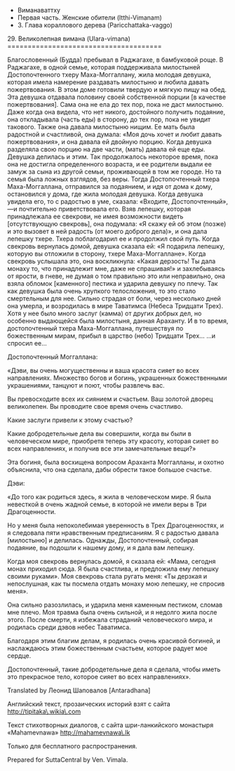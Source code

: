 









* Виманаваттху
* Первая часть\. Женские обители \(Itthi\-Vimanam\)
* 3\. Глава кораллового дерева \(Paricchattaka\-vaggo\)


29\. Великолепная вимана \(Ulara\-vimana\)
\=\=\=\=\=\=\=\=\=\=\=\=\=\=\=\=\=\=\=\=\=\=\=\=\=\=\=\=\=\=\=\=\=\=\=\=\=\=



Благословенный \(Будда\) пребывал в Раджагахе, в бамбуковой роще\. В Раджагахе, в одной семье, которая поддерживала милостыней Достопочтенного тхеру Маха\-Моггаллану, жила молодая девушка, которая имела намерение раздавать милостыню и любила давать пожертвования\. В этом доме готовили твердую и мягкую пищу на обед\. Эта девушка отдавала половину своей собственной порции \[в качестве пожертвования\]\. Сама она не ела до тех пор, пока не даст милостыню\. Даже когда она видела, что нет никого, достойного получить подаяние, она откладывала \(часть еды\) в сторону, до тех пор, пока не увидит такового\. Также она давала милостыню нищим\. Ее мать была радостной и счастливой, она думала: «Моя дочь хочет и любит давать пожертвования», и она давала ей двойную порцию\. Когда девушка разделяла свою порцию на две части, \(мать\) давала ей еще еды\. Девушка делилась и этим\. Так продолжалось некоторое время, пока она не достигла определенного возраста, и ее родители выдали ее замуж за сына из другой семьи, проживающей в том же городе\. Но та семья была ложных взглядов, без веры\. Тогда Достопочтенный тхера Маха\-Моггаллана, отправился за подаянием, и идя от дома к дому, остановился у дома, где жила молодая девушка\. Когда девушка увидела его, то с радостью в уме, сказала: «Входите, Достопочтенный»,—и почтительно приветствовала его\. Взяв лепешку, которая принадлежала ее свекрови, не имея возможности видеть \[отсутствующую свекровь\], она подумала: «Я скажу ей об этом \(позже\) и это вызовет в ней радость \(от моего доброго дела\)», и она дала лепешку тхере\. Тхера поблагодарил ее и продолжил свой путь\. Когда свекровь вернулась домой, девушка сказала ей: «Я подарила лепешку, которую вы отложили в сторону, тхере Маха\-Моггаллане»\. Когда свекровь услышала это, она воскликнула: «Какая дерзость\! Ты дала монаху то, что принадлежит мне, даже не спрашивая\!» и захлебываясь от ярости, в гневе, не думая о том правильно это или неправильно, она взяла обломок \[каменного\] пестика и ударила девушку по плечу\. Так как девушка была очень хрупкого телосложения, то это стало смертельным для нее\. Сильно страдая от боли, через несколько дней она умерла, и возродилась в мире Таватимса \(Небеса Тридцати Трех\)\. Хотя у нее было много заслуг \(камма\) от других добрых дел, но особенно выдающейся была милостыня, данная Араханту\. И в то время, достопочтенный тхера Маха\-Моггаллана, путешествуя по божественным мирам, прибыл в царство \(небо\) Тридцати Трех… …и спросил ее…


Достопочтенный Моггаллана:


«Дэви, вы очень могущественны и ваша красота сияет во всех направлениях\. Множество богов и богинь, украшенных божественными украшениями, танцуют и поют, чтобы развлечь вас\.


Вы превосходите всех их сиянием и счастьем\. Ваш золотой дворец великолепен\. Вы проводите свое время очень счастливо\.


Какие заслуги привели к этому счастью?


Какие добродетельные дела вы совершили, когда вы были в человеческом мире, приобретя теперь эту красоту, которая сияет во всех направлениях, и получив все эти замечательные вещи?»


Эта богиня, была восхищена вопросом Араханта Моггалланы, и охотно объяснила, что она сделала, дабы обрести такое большое счастье\.


Дэви:


«До того как родиться здесь, я жила в человеческом мире\. Я была невесткой в очень жадной семье, в которой не имели веры в Три Драгоценности\.


Но у меня была непоколебимая уверенность в Трех Драгоценностях, и я следовала пяти нравственным предписаниям\. Я с радостью давала \[милостыню\] и делилась\. Однажды, Достопочтенный, собирая подаяние, вы подошли к нашему дому, и я дала вам лепешку\.


Когда моя свекровь вернулась домой, я сказала ей: «Мама, сегодня монах приходил сюда\. Я была счастлива, и предложила ему лепешку своими руками»\. Моя свекровь стала ругать меня: «Ты дерзкая и непослушная, как ты посмела отдать монаху мою лепешку, не спросив меня»\.


Она сильно разозлилась, и ударила меня каменным пестиком, сломав мне плечо\. Моя травма была очень сильной, и я недолго жила после этого\. После смерти, я избежала страданий человеческого мира, и родилась среди дэвов небес Таватимса\.


Благодаря этим благим делам, я родилась очень красивой богиней, и наслаждаюсь этим божественным счастьем, которое радует мое сердце\.


Достопочтенный, такие добродетельные дела я сделала, чтобы иметь это прекрасное тело, которое сияет во всех направлениях»\.



Translated by Леонид Шаповалов \[Antaradhana\]


Английский текст, прозаических историй взят с сайта <http://tipitaka\.wikia\.com>


Текст стихотворных диалогов, с сайта шри\-ланкийского монастыря «Mahamevnawa» <http://mahamevnawa\.lk>


Только для бесплатного распространения\.


Prepared for SuttaCentral by Ven\. Vimala\.






